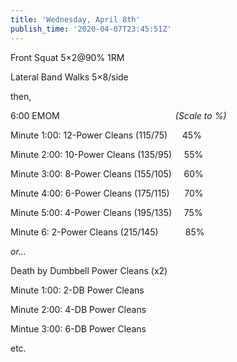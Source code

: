```yaml
---
title: 'Wednesday, April 8th'
publish_time: '2020-04-07T23:45:51Z'
---
```


Front Squat 5×2\@90% 1RM

Lateral Band Walks 5×8/side

then,

6:00 EMOM                                               *(Scale to %)*

Minute 1:00: 12-Power Cleans (115/75)      45%

Minute 2:00: 10-Power Cleans (135/95)     55%

Minute 3:00: 8-Power Cleans (155/105)     60%

Minute 4:00: 6-Power Cleans (175/115)      70%

Minute 5:00: 4-Power Cleans (195/135)     75%

Minute 6: 2-Power Cleans (215/145)           85%

*or...*

Death by Dumbbell Power Cleans (x2)

Minute 1:00: 2-DB Power Cleans

Minute 2:00: 4-DB Power Cleans

Mintue 3:00: 6-DB Power Cleans

etc.
